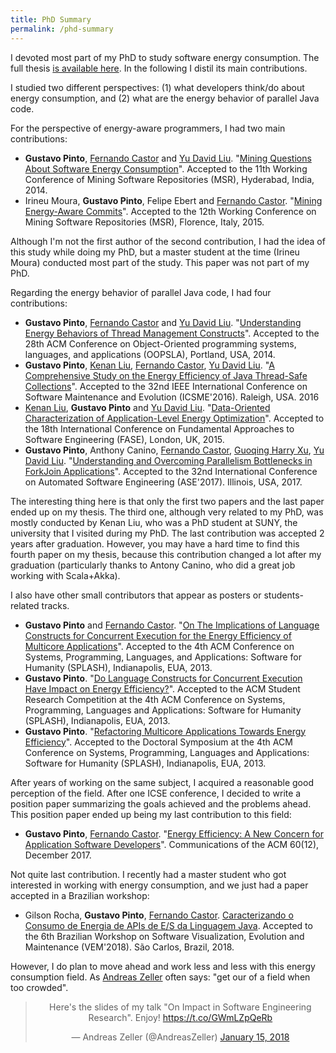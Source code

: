 ```yaml
---
title: PhD Summary
permalink: /phd-summary
---
```


I devoted most part of my PhD to study software energy consumption. The full thesis [is available here](http://gustavopinto.github.io/lost+found/thesis.pdf). In the following I distil its main contributions.

I studied two different perspectives: (1) what developers think/do about energy consumption, and (2) what are the energy behavior of parallel Java code.

For the perspective of energy-aware programmers, I had two main contributions:

- **Gustavo Pinto**, [Fernando Castor](https://sites.google.com/a/cin.ufpe.br/castor/) and [Yu David Liu](http://www.cs.binghamton.edu/~davidl/). "[Mining Questions About Software Energy Consumption](http://gustavopinto.github.io/lost+found/msr2014.pdf)". Accepted to the 11th Working Conference of Mining Software Repositories (MSR), Hyderabad, India, 2014.<br/>
- Irineu Moura, **Gustavo Pinto**, Felipe Ebert and [Fernando Castor](https://sites.google.com/a/cin.ufpe.br/castor/). "[Mining Energy-Aware Commits](http://gustavopinto.github.io/lost+found/msr2015.pdf)". Accepted to the 12th Working Conference on Mining Software Repositories (MSR), Florence, Italy, 2015.

Although I'm not the first author of the second contribution, I had the idea of this study while doing my PhD, but a master student at the time (Irineu Moura) conducted most part of the study. This paper was not part of my PhD.

Regarding the energy behavior of parallel Java code, I had four contributions:
- **Gustavo Pinto**, [Fernando Castor](https://sites.google.com/a/cin.ufpe.br/castor/) and [Yu David Liu](http://www.cs.binghamton.edu/~davidl/). "[Understanding Energy Behaviors of Thread Management Constructs](http://gustavopinto.github.io/lost+found/oopsla2014.pdf)". Accepted to the 28th ACM Conference on Object-Oriented programming systems, languages, and applications (OOPSLA), Portland, USA, 2014.<br/>
- **Gustavo Pinto**, [Kenan Liu](https://www.linkedin.com/pub/kenan-liu/40/855/29), [Fernando Castor](https://sites.google.com/a/cin.ufpe.br/castor/), [Yu David Liu](http://www.cs.binghamton.edu/~davidl/). "[A Comprehensive Study on the Energy Efficiency of Java Thread-Safe Collections](http://gustavopinto.github.io/lost+found/icsme2016.pdf)". Accepted to the 32nd IEEE International Conference on Software Maintenance and Evolution (ICSME'2016). Raleigh, USA. 2016
- [Kenan Liu](https://www.linkedin.com/pub/kenan-liu/40/855/29), **Gustavo Pinto** and [Yu David Liu](http://www.cs.binghamton.edu/~davidl/). "[Data-Oriented Characterization of Application-Level Energy Optimization](http://gustavopinto.github.io/lost+found/fase2015.pdf)". Accepted to the 18th International Conference on Fundamental Approaches to Software Engineering (FASE), London, UK, 2015.
- **Gustavo Pinto**, Anthony Canino, [Fernando Castor](https://sites.google.com/a/cin.ufpe.br/castor/), [Guoqing Harry Xu](http://www.ics.uci.edu/~guoqingx/), [Yu David Liu](http://www.cs.binghamton.edu/~davidl/). "[Understanding and Overcoming Parallelism Bottlenecks in ForkJoin Applications](http://gustavopinto.github.io/lost+found/ase2017.pdf)". Accepted to the 32nd International Conference on Automated Software Engineering (ASE'2017). Illinois, USA, 2017.

The interesting thing here is that only the first two papers and the last paper ended up on my thesis. The third one, although very related to my PhD, was mostly conducted by Kenan Liu, who was a PhD student at SUNY, the university that I visited during my PhD. The last contribution was accepted 2 years after graduation. However, you may have a hard time to find this fourth paper on my thesis, because this contribution changed a lot after my graduation (particularly thanks to Antony Canino, who did a great job working with Scala+Akka).

I also have other small contributors that appear as posters or students-related tracks.

- **Gustavo Pinto** and [Fernando Castor](https://sites.google.com/a/cin.ufpe.br/castor/). "[On The Implications of Language Constructs for Concurrent Execution for the Energy Efficiency of Multicore Applications]((http://gustavopinto.github.io/lost+found/splash-poster2013.pdf))". Accepted to the 4th ACM Conference on Systems, Programming, Languages, and Applications: Software for Humanity (SPLASH), Indianapolis, EUA, 2013.
- **Gustavo Pinto**. "[Do Language Constructs for Concurrent Execution Have Impact on Energy Efficiency?](http://gustavopinto.github.io/lost+found/splash-acm-src2013.pdf)". Accepted to the ACM Student Research Competition at the 4th ACM Conference on Systems, Programming, Languages and Applications: Software for Humanity (SPLASH), Indianapolis, EUA, 2013.
- **Gustavo Pinto**. "[Refactoring Multicore Applications Towards Energy Efficiency](http://gustavopinto.github.io/lost+found/splash-doc-symp2013.pdf)". Accepted to the Doctoral Symposium at the 4th ACM Conference on Systems, Programming, Languages and Applications: Software for Humanity (SPLASH), Indianapolis, EUA, 2013.

After years of working on the same subject, I acquired a reasonable good perception of the field. After one ICSE conference, I decided to write a position paper summarizing the goals achieved and the problems ahead. This position paper ended up being my last contribution to this field:

- **Gustavo Pinto**, [Fernando Castor](https://sites.google.com/a/cin.ufpe.br/castor/). "[Energy Efficiency: A New Concern for Application Software Developers](http://gustavopinto.github.io/lost+found/cacm2017.pdf)". Communications of the ACM 60(12), December 2017.<br/>

Not quite last contribution. I recently had a master student who got interested in working with energy consumption, and we just had a paper accepted in a Brazilian workshop:

- Gilson Rocha, **Gustavo Pinto**, [Fernando Castor](https://sites.google.com/a/cin.ufpe.br/castor/). [Caracterizando o Consumo de Energia de APIs de E/S da Linguagem Java](http://gustavopinto.github.io/lost+found/vem2018.pdf). Accepted to the 6th Brazilian Workshop on Software Visualization, Evolution and Maintenance (VEM'2018). São Carlos, Brazil, 2018.

However, I do plan to move ahead and work less and less with this energy consumption field. As [Andreas Zeller](http://andreas-zeller.blogspot.com.br/) often says: "get our of a field when too crowded".

<center>
<blockquote class="twitter-tweet" data-lang="en"><p lang="en" dir="ltr">Here&#39;s the slides of my talk &quot;On Impact in Software Engineering Research&quot;.  Enjoy! <a href="https://t.co/GWmLZpQeRb">https://t.co/GWmLZpQeRb</a></p>&mdash; Andreas Zeller (@AndreasZeller) <a href="https://twitter.com/AndreasZeller/status/952851846284087296?ref_src=twsrc%5Etfw">January 15, 2018</a></blockquote>
<script async src="https://platform.twitter.com/widgets.js" charset="utf-8"></script>
</center>
